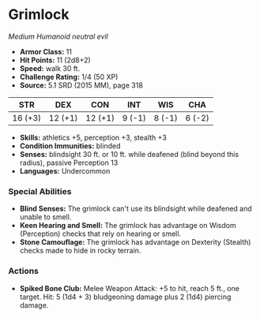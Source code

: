 # Grimlock

*Medium* *Humanoid* *neutral evil*

- **Armor Class:** 11
- **Hit Points:** 11 (2d8+2)
- **Speed:** walk 30 ft.
- **Challenge Rating:** 1/4 (50 XP)
- **Source:** 5.1 SRD (2015 MM), page 318

| STR | DEX | CON | INT | WIS | CHA |
| --- | --- | --- | --- | --- | --- |
| 16 (+3) | 12 (+1) | 12 (+1) | 9 (-1) | 8 (-1) | 6 (-2) |

- **Skills:** athletics +5, perception +3, stealth +3
- **Condition Immunities:** blinded
- **Senses:** blindsight 30 ft. or 10 ft. while deafened (blind beyond this radius), passive Perception 13
- **Languages:** Undercommon

### Special Abilities

- **Blind Senses:** The grimlock can't use its blindsight while deafened and unable to smell.
- **Keen Hearing and Smell:** The grimlock has advantage on Wisdom (Perception) checks that rely on hearing or smell.
- **Stone Camouflage:** The grimlock has advantage on Dexterity (Stealth) checks made to hide in rocky terrain.

### Actions

- **Spiked Bone Club:** Melee Weapon Attack: +5 to hit, reach 5 ft., one target. Hit: 5 (1d4 + 3) bludgeoning damage plus 2 (1d4) piercing damage.


